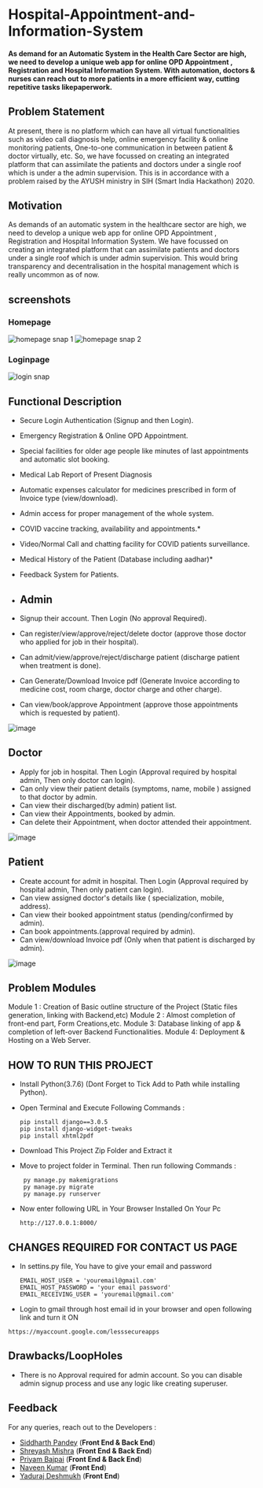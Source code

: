 # Hospital-Appointment-and-Information-System
#### As demand for an Automatic System in the Health Care Sector are high, we need to develop a unique web app for online OPD Appointment , Registration and Hospital Information System. With automation, doctors & nurses can reach out to more patients in a more efficient way, cutting repetitive tasks likepaperwork.

## Problem Statement
At present, there is no platform which can have all virtual functionalities such as video call diagnosis help, online emergency facility & online monitoring patients, One-to-one communication in between patient & doctor virtually, etc.
So, we have focussed on creating an integrated platform that can assimilate the patients and doctors under a single roof which is under a the admin supervision. 
This is in accordance with a problem raised by the AYUSH ministry in SIH (Smart India Hackathon) 2020.

## Motivation
As demands of an automatic system in the healthcare sector are high, we need to develop a unique web app for online OPD Appointment , Registration and Hospital Information System. We have focussed on creating an integrated platform that can assimilate patients and doctors under a single roof which is under admin supervision. This would bring transparency and decentralisation in the hospital management which is really uncommon as of now.

## screenshots
### Homepage
![homepage snap 1](https://github.com/Shreyashm16/Hospital-Appointment-and-Information-System/blob/main/Screenshot/home_1.PNG)
![homepage snap 2](https://github.com/Shreyashm16/Hospital-Appointment-and-Information-System/blob/main/Screenshot/home_1.PNG)

### Loginpage
![login snap](https://github.com/Shreyashm16/Hospital-Appointment-and-Information-System/blob/main/Screenshot/login_page.PNG)

## Functional Description

* Secure Login Authentication (Signup and then Login).
* Emergency Registration & Online OPD Appointment.
* Special facilities for older age people like minutes of last appointments and automatic slot booking.
* Medical Lab Report of Present Diagnosis
* Automatic expenses calculator for medicines prescribed in form of Invoice type (view/download).
* Admin access for proper management of the whole system.
* COVID vaccine tracking, availability and appointments.*
* Video/Normal Call and chatting facility for COVID patients surveillance.
* Medical History of the Patient (Database including aadhar)*
* Feedback System for Patients.
* ## Admin

* Signup their account. Then Login (No approval Required).
* Can register/view/approve/reject/delete doctor (approve those doctor who applied for job in their hospital).
* Can admit/view/approve/reject/discharge patient (discharge patient when treatment is done).
* Can Generate/Download Invoice pdf (Generate Invoice according to medicine cost, room charge, doctor charge and other charge).
* Can view/book/approve Appointment (approve those appointments which is requested by patient).


![image](https://user-images.githubusercontent.com/56602020/116562228-9b086b80-a920-11eb-937f-32d6d4db10a3.png)


## Doctor

* Apply for job in hospital. Then Login (Approval required by hospital admin, Then only doctor can login).
* Can only view their patient details (symptoms, name, mobile ) assigned to that doctor by admin.
* Can view their discharged(by admin) patient list.
* Can view their Appointments, booked by admin.
* Can delete their Appointment, when doctor attended their appointment.


![image](https://user-images.githubusercontent.com/56602020/116562079-8035f700-a920-11eb-992b-7f335a58eed7.png)


## Patient

* Create account for admit in hospital. Then Login (Approval required by hospital admin, Then only patient can login).
* Can view assigned doctor's details like ( specialization, mobile, address).
* Can view their booked appointment status (pending/confirmed by admin).
* Can book appointments.(approval required by admin).
* Can view/download Invoice pdf (Only when that patient is discharged by admin).


![image](https://user-images.githubusercontent.com/56602020/116561436-f0904880-a91f-11eb-8afd-5ad9bcce1903.png)


## Problem Modules

Module 1 : Creation of Basic outline structure of the Project (Static files generation, linking with Backend,etc)
Module 2 : Almost completion of front-end part, Form Creations,etc.
Module 3: Database linking of app & completion of left-over Backend Functionalities.
Module 4: Deployment & Hosting on a Web Server.

## HOW TO RUN THIS PROJECT

* Install Python(3.7.6) (Dont Forget to Tick Add to Path while installing Python).
* Open Terminal and Execute Following Commands :
    ```
    pip install django==3.0.5
    pip install django-widget-tweaks
    pip install xhtml2pdf
    ```

* Download This Project Zip Folder and Extract it
* Move to project folder in Terminal. Then run following Commands :
   ```
    py manage.py makemigrations
    py manage.py migrate
    py manage.py runserver
    ```

* Now enter following URL in Your Browser Installed On Your Pc

    ```http://127.0.0.1:8000/  ```
 
 ## CHANGES REQUIRED FOR CONTACT US PAGE
 
* In settins.py file, You have to give your email and password
  ```
  EMAIL_HOST_USER = 'youremail@gmail.com'
  EMAIL_HOST_PASSWORD = 'your email password'
  EMAIL_RECEIVING_USER = 'youremail@gmail.com'
  ```

* Login to gmail through host email id in your browser and open following link and turn it ON
  
 ``` https://myaccount.google.com/lesssecureapps ```
 
 
## Drawbacks/LoopHoles

* There is no Approval required for admin account. So you can disable admin signup process and use any logic like creating superuser.

## Feedback

For any queries, reach out to the Developers :
* [Siddharth Pandey](mailto:siddharth25pandey@gmail.com) (**Front End & Back End**)
* [Shreyash Mishra](mailto:shreyashm1601@gmail.com) (**Front End & Back End**)
* [Priyam Bajpai](mailto:priyambajpai@yahoo.in) (**Front End & Back End**)
* [Naveen Kumar](mailto:naveenkumar.k19@gmail.com) (**Front End**)
* [Yaduraj Deshmukh](mailto:yadurajdeshmukh2.303@gmail.com) (**Front End**)
 
 
    
